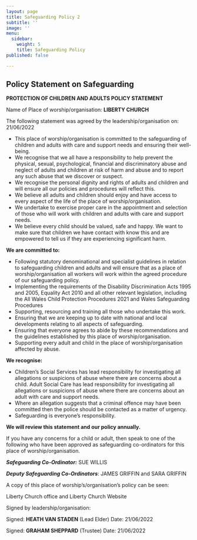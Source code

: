 ```yaml
---
layout: page
title: Safeguarding Policy 2
subtitle: ''
image: ''
menu:
  sidebar:
    weight: 5
    title: Safeguarding Policy
published: false

---
```

## **Policy Statement on Safeguarding**

**PROTECTION OF CHILDREN AND ADULTS POLICY STATEMENT**

Name of Place of worship/organisation: **LIBERTY CHURCH**

The following statement was agreed by the leadership/organisation on: 21/06/2022

* This place of worship/organisation is committed to the safeguarding of children and adults with care and support needs and ensuring their well-being.
* We recognise that we all have a responsibility to help prevent the physical, sexual, psychological, financial and discriminatory abuse and neglect of adults and children at risk of harm and abuse and to report any such abuse that we discover or suspect.
* We recognise the personal dignity and rights of adults and children and will ensure all our policies and procedures will reflect this.
* We believe all adults and children should enjoy and have access to every aspect of the life of the place of worship/organisation.
* We undertake to exercise proper care in the appointment and selection of those who will work with children and adults with care and support needs.
* We believe every child should be valued, safe and happy. We want to make sure that children we have contact with know this and are empowered to tell us if they are experiencing significant harm.

**We are committed to:**

* Following statutory denominational and specialist guidelines in relation to safeguarding children and adults and will ensure that as a place of worship/organisation all workers will work within the agreed procedure of our safeguarding policy.
* Implementing the requirements of the Disability Discrimination Acts 1995 and 2005, Equality Act 2010 and all other relevant legislation, including the All Wales Child Protection Procedures 2021 and Wales Safeguarding Procedures
* Supporting, resourcing and training all those who undertake this work.
* Ensuring that we are keeping up to date with national and local developments relating to all aspects of safeguarding.
* Ensuring that everyone agrees to abide by these recommendations and the guidelines established by this place of worship/organisation.
* Supporting every adult and child in the place of worship/organisation affected by abuse.

**We recognise:**

* Children’s Social Services has lead responsibility for investigating all allegations or suspicions of abuse where there are concerns about a child. Adult Social Care has lead responsibility for investigating all allegations or suspicions of abuse where there are concerns about an adult with care and support needs.
* Where an allegation suggests that a criminal offence may have been committed then the police should be contacted as a matter of urgency.
* Safeguarding is everyone’s responsibility.

**We will review this statement and our policy annually.**

If you have any concerns for a child or adult, then speak to one of the following who have been approved as safeguarding co-ordinators for this place of worship/organisation.

**_Safeguarding Co-Ordinator:_** SUE WILLIS

**_Deputy Safeguarding Co-Ordinators_**: JAMES GRIFFIN and SARA GRIFFIN

A copy of this place of worship’s/organisation’s policy can be seen:

Liberty Church office and Liberty Church Website

Signed by leadership/organisation:

Signed: **HEATH VAN STADEN** (Lead Elder) Date: 21/06/2022

Signed: **GRAHAM SHEPPARD** (Trustee) Date: 21/06/2022